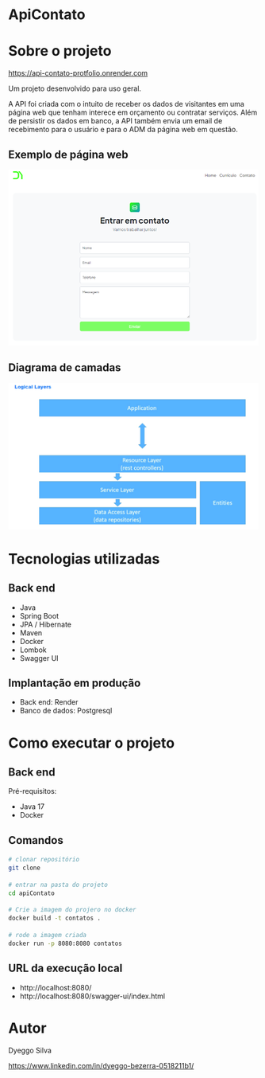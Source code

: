 # ApiContato

# Sobre o projeto

https://api-contato-protfolio.onrender.com

Um projeto desenvolvido para uso geral.

A API foi criada com o intuito de receber os dados de visitantes em uma página web que tenham interece em orçamento ou contratar serviços. 
Além de persistir os dados em banco, a API também envia um email de recebimento para o usuário e para o ADM da página web em questão.

## Exemplo de página web
![Mobile 1](https://github.com/dyeggoSilva/apiContato/blob/main/imagens/tela.png) 

## Diagrama de camadas
![Mobile 1](https://github.com/dyeggoSilva/apiContato/blob/main/imagens/camadas-1.jpg) 

# Tecnologias utilizadas

## Back end
- Java
- Spring Boot
- JPA / Hibernate
- Maven
- Docker
- Lombok
- Swagger UI
## Implantação em produção
- Back end: Render
- Banco de dados: Postgresql
  
# Como executar o projeto

## Back end
Pré-requisitos:
- Java 17
- Docker

## Comandos

```bash
# clonar repositório
git clone 

# entrar na pasta do projeto
cd apiContato

# Crie a imagem do projero no docker
docker build -t contatos .

# rode a imagem criada 
docker run -p 8080:8080 contatos
```

## URL da execução local 

- http://localhost:8080/
- http://localhost:8080/swagger-ui/index.html


# Autor

Dyeggo Silva

https://www.linkedin.com/in/dyeggo-bezerra-0518211b1/

